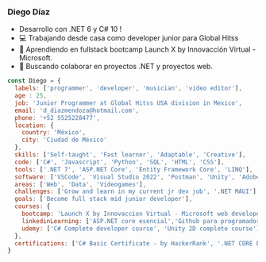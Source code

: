 ### Diego Díaz

- Desarrollo con .NET 6 y C# 10 ! 
- :computer: Trabajando desde casa como developer junior para Global Hitss
- 🌱 Aprendiendo en fullstack bootcamp Launch X by Innovacción Virtual - Microsoft.
- 👯 Buscando colaborar en proyectos .NET y proyectos web.  



```js
const Diego = {
  labels: ['programmer', 'developer', 'musician', 'video editor'],
  age : 25,
  job: 'Junior Programmer at Global Hitss USA division in Mexico',
  email: 'd_diazmendoza@hotmail.com',
  phone: '+52 5525228477',
  location: {
    country: 'México',
    city: 'Ciudad de México'
  },
  skills: ['Self-taught', 'Fast learner', 'Adaptable', 'Creative'],
  code: ['C#', 'Javascript', 'Python', 'SQL', 'HTML', 'CSS'],
  tools: ['.NET 7', 'ASP.NET Core', 'Entity Framework Core', 'LINQ'],
  software: ['VSCode', 'Visual Studio 2022', 'Postman', 'Unity', 'Adobe: Pr, Ae, Ps, Ai' ],
  areas: ['Web', 'Data', 'Videogames'],
  challenges: ['Grow and learn in my current jr dev job', '.NET MAUI']
  goals: ['Become full stack mid junior developer'],
  courses: {
    bootcamp: 'Launch X by Innovaccion Virtual - Microsoft web developer bootcamp',
    linkedinLearning: ['ASP.NET core esencial','Github para programadores', '.NET6 esencial', 'LINQ con C#'],
    udemy: ['C# Complete developer course', 'Unity 2D complete course'],
  },
  certifications: ['C# Basic Certificate - by HackerRank', '.NET CORE Esencial - by LinkedInLearning','Github para desarrolladores - by LinkedInLearning'],
}
```



